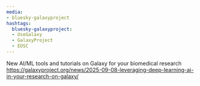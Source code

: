 ```yaml
---
media:
- bluesky-galaxyproject
hashtags:
  bluesky-galaxyproject:
  - UseGalaxy
  - GalaxyProject
  - EOSC
---
```

New AI/ML tools and tutorials on Galaxy for your biomedical research
https://galaxyproject.org/news/2025-09-08-leveraging-deep-learning-ai-in-your-research-on-galaxy/